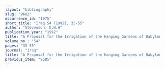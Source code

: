 ```yaml
---
layout: "bibliography"
slug: "9682"
occurrence_id: "1975"
short_title: "Iraq 54 (1992), 35-55"
author: "Stevenson, D.W.W"
publication_year: "1992"
title: "A Proposal for the Irrigation of the Hanging Gardens of Babylon"
volume_no_: "54"
pages: "35-55"
journal: "Iraq"
title: "A Proposal for the Irrigation of the Hanging Gardens of Babylon"
previous_item: "9685"
---
```

